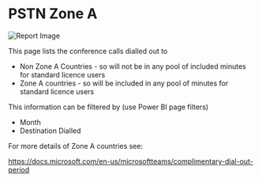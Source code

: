 # PSTN Zone A

![Report Image](/TeamsBillingYE/TB1121.png)

This page lists the conference calls dialled out to

- Non Zone A Countries - so will not be in any pool of included minutes for standard licence users
- Zone A countries - so will be included in any pool of minutes for standard licence users

This information can be filtered by (use Power BI page filters)

- Month
- Destination Dialled

For more details of Zone A countries see: 

https://docs.microsoft.com/en-us/microsoftteams/complimentary-dial-out-period

